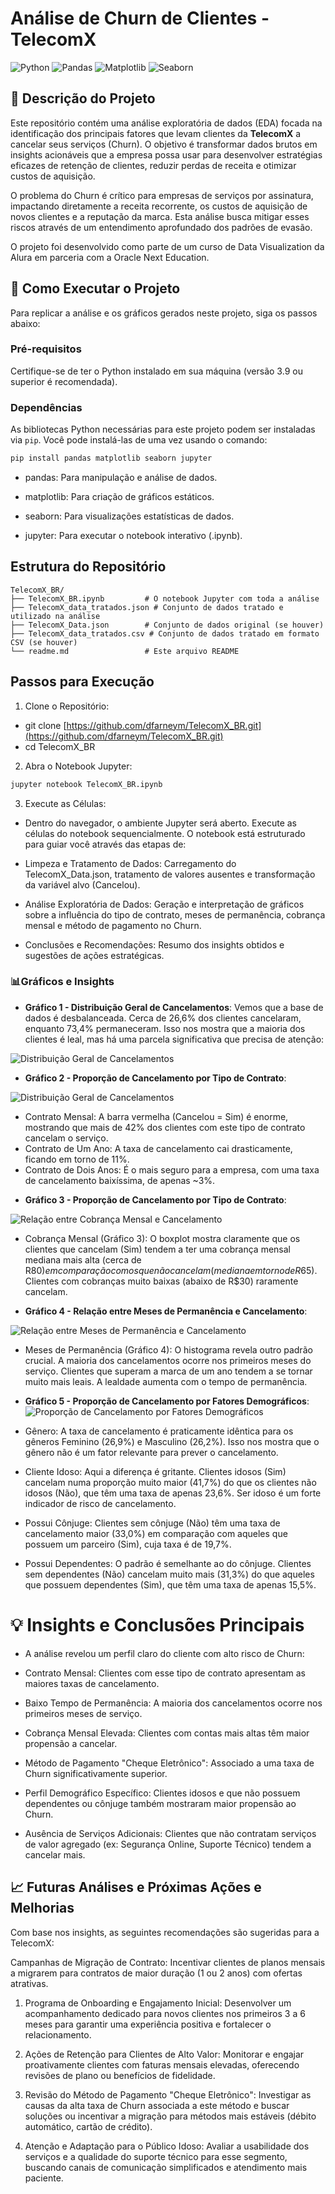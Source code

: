 # Análise de Churn de Clientes - TelecomX

![Python](https://img.shields.io/badge/Python-3.9%2B-blue?style=flat&logo=python)
![Pandas](https://img.shields.io/badge/Pandas-orange?style=flat&logo=pandas)
![Matplotlib](https://img.shields.io/badge/Matplotlib-red?style=flat&logo=matplotlib)
![Seaborn](https://img.shields.io/badge/Seaborn-purple?style=flat&logo=seaborn)

## 📄 Descrição do Projeto

Este repositório contém uma análise exploratória de dados (EDA) focada na identificação dos principais fatores que levam clientes da **TelecomX** a cancelar seus serviços (Churn). O objetivo é transformar dados brutos em insights acionáveis que a empresa possa usar para desenvolver estratégias eficazes de retenção de clientes, reduzir perdas de receita e otimizar custos de aquisição.

O problema do Churn é crítico para empresas de serviços por assinatura, impactando diretamente a receita recorrente, os custos de aquisição de novos clientes e a reputação da marca. Esta análise busca mitigar esses riscos através de um entendimento aprofundado dos padrões de evasão.

O projeto foi desenvolvido como parte de um curso de Data Visualization da Alura em parceria com a Oracle Next Education.

## 🚀 Como Executar o Projeto

Para replicar a análise e os gráficos gerados neste projeto, siga os passos abaixo:

### Pré-requisitos

Certifique-se de ter o Python instalado em sua máquina (versão 3.9 ou superior é recomendada).

### Dependências

As bibliotecas Python necessárias para este projeto podem ser instaladas via `pip`. Você pode instalá-las de uma vez usando o comando:

```bash
pip install pandas matplotlib seaborn jupyter
```
- pandas: Para manipulação e análise de dados.

- matplotlib: Para criação de gráficos estáticos.

- seaborn: Para visualizações estatísticas de dados.

- jupyter: Para executar o notebook interativo (.ipynb).

## Estrutura do Repositório
```
TelecomX_BR/
├── TelecomX_BR.ipynb         # O notebook Jupyter com toda a análise
├── TelecomX_data_tratados.json # Conjunto de dados tratado e utilizado na análise
├── TelecomX_Data.json        # Conjunto de dados original (se houver)
├── TelecomX_data_tratados.csv # Conjunto de dados tratado em formato CSV (se houver)
└── readme.md                 # Este arquivo README
```
## Passos para Execução
1. Clone o Repositório: 
- git clone [https://github.com/dfarneym/TelecomX_BR.git](https://github.com/dfarneym/TelecomX_BR.git)
- cd TelecomX_BR

2. Abra o Notebook Jupyter:
```bash
jupyter notebook TelecomX_BR.ipynb
```
3. Execute as Células:
- Dentro do navegador, o ambiente Jupyter será aberto. Execute as células do notebook sequencialmente. O notebook está estruturado para guiar você através das etapas de:

- Limpeza e Tratamento de Dados: Carregamento do TelecomX_Data.json, tratamento de valores ausentes e transformação da variável alvo (Cancelou).

- Análise Exploratória de Dados: Geração e interpretação de gráficos sobre a influência do tipo de contrato, meses de permanência, cobrança mensal e método de pagamento no Churn.

- Conclusões e Recomendações: Resumo dos insights obtidos e sugestões de ações estratégicas.

### 📊Gráficos e Insights

* **Gráfico 1 - Distribuição Geral de Cancelamentos**: Vemos que a base de dados é desbalanceada. Cerca de 26,6% dos clientes cancelaram, enquanto 73,4% permaneceram. Isso nos mostra que a maioria dos clientes é leal, mas há uma parcela significativa que precisa de atenção:

![Distribuição Geral de Cancelamentos](Gráficos/Distribuição%20Geral%20de%20Cancelamentos.png)

* **Gráfico 2 - Proporção de Cancelamento por Tipo de Contrato**:

![Distribuição Geral de Cancelamentos](Gráficos/Proporção%20de%20Cancelamento%20por%20Tipo%20de%20Contrato.png)

- Contrato Mensal: A barra vermelha (Cancelou = Sim) é enorme, mostrando que mais de 42% dos clientes com este tipo de contrato cancelam o serviço.
- Contrato de Um Ano: A taxa de cancelamento cai drasticamente, ficando em torno de 11%.
- Contrato de Dois Anos: É o mais seguro para a empresa, com uma taxa de cancelamento baixíssima, de apenas ~3%.


* **Gráfico 3 - Proporção de Cancelamento por Tipo de Contrato**:

![Relação entre Cobrança Mensal e Cancelamento](Gráficos/Relação%20entre%20Cobrança%20Mensal%20e%20Cancelamento.png)

- Cobrança Mensal (Gráfico 3): O boxplot mostra claramente que os clientes que cancelam (Sim) tendem a ter uma cobrança mensal mediana mais alta (cerca de R$80) em comparação com os que não cancelam (mediana em torno de R$65). Clientes com cobranças muito baixas (abaixo de R$30) raramente cancelam.

* **Gráfico 4 - Relação entre Meses de Permanência e Cancelamento**:

![Relação entre Meses de Permanência e Cancelamento](Gráficos/Relação%20entre%20Meses%20de%20Permanência%20e%20Cancelamento.png)

- Meses de Permanência (Gráfico 4): O histograma revela outro padrão crucial. A maioria dos cancelamentos ocorre nos primeiros meses do serviço. Clientes que superam a marca de um ano tendem a se tornar muito mais leais. A lealdade aumenta com o tempo de permanência.

* **Gráfico 5 -  Proporção de Cancelamento por Fatores Demográficos**:
![ Proporção de Cancelamento por Fatores Demográficos ](Gráficos/Proporção%20de%20Cancelamento%20por%20Fatores%20Demográficos.png)

- Gênero: A taxa de cancelamento é praticamente idêntica para os gêneros Feminino (26,9%) e Masculino (26,2%). Isso nos mostra que o gênero não é um fator relevante para prever o cancelamento.

- Cliente Idoso: Aqui a diferença é gritante. Clientes idosos (Sim) cancelam numa proporção muito maior (41,7%) do que os clientes não idosos (Não), que têm uma taxa de apenas 23,6%. Ser idoso é um forte indicador de risco de cancelamento.

- Possui Cônjuge: Clientes sem cônjuge (Não) têm uma taxa de cancelamento maior (33,0%) em comparação com aqueles que possuem um parceiro (Sim), cuja taxa é de 19,7%.

- Possui Dependentes: O padrão é semelhante ao do cônjuge. Clientes sem dependentes (Não) cancelam muito mais (31,3%) do que aqueles que possuem dependentes (Sim), que têm uma taxa de apenas 15,5%.

# 💡 Insights e Conclusões Principais
- A análise revelou um perfil claro do cliente com alto risco de Churn:

- Contrato Mensal: Clientes com esse tipo de contrato apresentam as maiores taxas de cancelamento.

- Baixo Tempo de Permanência: A maioria dos cancelamentos ocorre nos primeiros meses de serviço.

- Cobrança Mensal Elevada: Clientes com contas mais altas têm maior propensão a cancelar.

- Método de Pagamento "Cheque Eletrônico": Associado a uma taxa de Churn significativamente superior.

- Perfil Demográfico Específico: Clientes idosos e que não possuem dependentes ou cônjuge também mostraram maior propensão ao Churn.

- Ausência de Serviços Adicionais: Clientes que não contratam serviços de valor agregado (ex: Segurança Online, Suporte Técnico) tendem a cancelar mais.

## 📈 Futuras Análises e Próximas Ações e Melhorias
Com base nos insights, as seguintes recomendações são sugeridas para a TelecomX:

Campanhas de Migração de Contrato: Incentivar clientes de planos mensais a migrarem para contratos de maior duração (1 ou 2 anos) com ofertas atrativas.

1. Programa de Onboarding e Engajamento Inicial: Desenvolver um acompanhamento dedicado para novos clientes nos primeiros 3 a 6 meses para garantir uma experiência positiva e fortalecer o relacionamento.

2. Ações de Retenção para Clientes de Alto Valor: Monitorar e engajar proativamente clientes com faturas mensais elevadas, oferecendo revisões de plano ou benefícios de fidelidade.

3. Revisão do Método de Pagamento "Cheque Eletrônico": Investigar as causas da alta taxa de Churn associada a este método e buscar soluções ou incentivar a migração para métodos mais estáveis (débito automático, cartão de crédito).

4. Atenção e Adaptação para o Público Idoso: Avaliar a usabilidade dos serviços e a qualidade do suporte técnico para esse segmento, buscando canais de comunicação simplificados e atendimento mais paciente.
